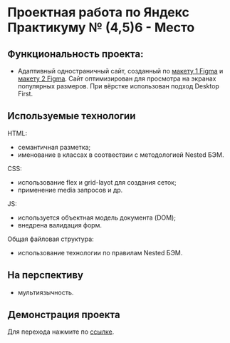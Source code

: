 # Проектная работа по Яндекс Практикуму № (4,5)6 - Место

## Функциональность проекта:
* Адаптивный одностраничный сайт, созданный по [макету 1 Figma](https://www.figma.com/file/2cn9N9jSkmxD84oJik7xL7/JavaScript.-Sprint-4?node-id=0%3A1) и [макету 2 Figma](https://www.figma.com/file/kRVLKwYG3d1HGLvh7JFWRT/JavaScript.-Sprint-6?node-id=0%3A1). Сайт оптимизирован для просмотра на экранах популярных размеров. При вёрстке использован подход Desktop First.

## Используемые технологии

HTML:
* семантичная разметка;
* именование в классах в соотвествии с методологией Nested БЭМ.

CSS:
* использование flex и grid-layot для создания сеток;
* применение media запросов и др.

JS:
* используется объектная модель документа (DOM);
* внедрена валидация форм.

Общая файловая структура:
* использование технологии по правилам Nested БЭМ.

## На перспективу
* мультиязычность.

## Демонстрация проекта
Для перехода нажмите по [ссылке](https://f1des.github.io/mesto/).
